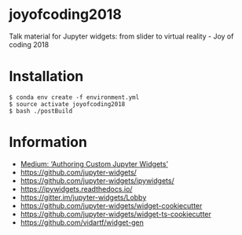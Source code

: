 # joyofcoding2018
Talk material for Jupyter widgets: from slider to virtual reality - Joy of coding 2018

# Installation

```
$ conda env create -f environment.yml
$ source activate joyofcoding2018
$ bash ./postBuild
```

# Information

 * [Medium: ‘Authoring Custom Jupyter Widgets’](https://blog.jupyter.org/authoring-custom-jupyter-widgets-2884a462e724)
 * https://github.com/jupyter-widgets/
 * https://github.com/jupyter-widgets/ipywidgets/
 * https://ipywidgets.readthedocs.io/
 * https://gitter.im/jupyter-widgets/Lobby
 * https://github.com/jupyter-widgets/widget-cookiecutter
 * https://github.com/jupyter-widgets/widget-ts-cookiecutter
 * https://github.com/vidartf/widget-gen


